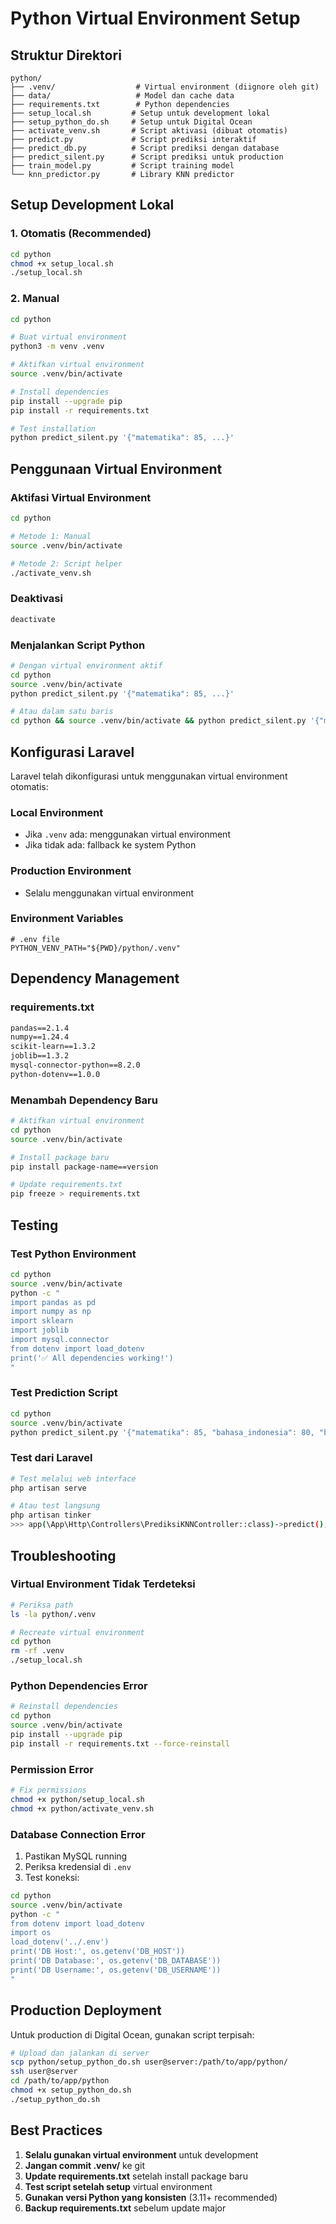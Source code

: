 # Python Virtual Environment Setup

## Struktur Direktori

```
python/
├── .venv/                  # Virtual environment (diignore oleh git)
├── data/                   # Model dan cache data
├── requirements.txt        # Python dependencies
├── setup_local.sh         # Setup untuk development lokal
├── setup_python_do.sh     # Setup untuk Digital Ocean
├── activate_venv.sh       # Script aktivasi (dibuat otomatis)
├── predict.py             # Script prediksi interaktif
├── predict_db.py          # Script prediksi dengan database
├── predict_silent.py      # Script prediksi untuk production
├── train_model.py         # Script training model
└── knn_predictor.py       # Library KNN predictor
```

## Setup Development Lokal

### 1. Otomatis (Recommended)

```bash
cd python
chmod +x setup_local.sh
./setup_local.sh
```

### 2. Manual

```bash
cd python

# Buat virtual environment
python3 -m venv .venv

# Aktifkan virtual environment
source .venv/bin/activate

# Install dependencies
pip install --upgrade pip
pip install -r requirements.txt

# Test installation
python predict_silent.py '{"matematika": 85, ...}'
```

## Penggunaan Virtual Environment

### Aktifasi Virtual Environment

```bash
cd python

# Metode 1: Manual
source .venv/bin/activate

# Metode 2: Script helper
./activate_venv.sh
```

### Deaktivasi

```bash
deactivate
```

### Menjalankan Script Python

```bash
# Dengan virtual environment aktif
cd python
source .venv/bin/activate
python predict_silent.py '{"matematika": 85, ...}'

# Atau dalam satu baris
cd python && source .venv/bin/activate && python predict_silent.py '{"matematika": 85, ...}'
```

## Konfigurasi Laravel

Laravel telah dikonfigurasi untuk menggunakan virtual environment otomatis:

### Local Environment
- Jika `.venv` ada: menggunakan virtual environment
- Jika tidak ada: fallback ke system Python

### Production Environment
- Selalu menggunakan virtual environment

### Environment Variables

```env
# .env file
PYTHON_VENV_PATH="${PWD}/python/.venv"
```

## Dependency Management

### requirements.txt
```txt
pandas==2.1.4
numpy==1.24.4
scikit-learn==1.3.2
joblib==1.3.2
mysql-connector-python==8.2.0
python-dotenv==1.0.0
```

### Menambah Dependency Baru

```bash
# Aktifkan virtual environment
cd python
source .venv/bin/activate

# Install package baru
pip install package-name==version

# Update requirements.txt
pip freeze > requirements.txt
```

## Testing

### Test Python Environment

```bash
cd python
source .venv/bin/activate
python -c "
import pandas as pd
import numpy as np
import sklearn
import joblib
import mysql.connector
from dotenv import load_dotenv
print('✅ All dependencies working!')
"
```

### Test Prediction Script

```bash
cd python
source .venv/bin/activate
python predict_silent.py '{"matematika": 85, "bahasa_indonesia": 80, "bahasa_inggris": 90, "fisika": 88, "kimia": 87, "biologi": 85, "sejarah": 78, "geografi": 79, "ekonomi": 82, "sosiologi": 80, "pkn": 83, "seni_budaya": 75, "prakarya": 77, "pjok": 85, "peminatan_1": 88, "peminatan_2": 86, "rata_rata_keseluruhan": 82, "rencana_kuliah": "Iya", "kategori_jurusan": "Saintek", "tingkat_keyakinan": 85}'
```

### Test dari Laravel

```bash
# Test melalui web interface
php artisan serve

# Atau test langsung
php artisan tinker
>>> app(\App\Http\Controllers\PrediksiKNNController::class)->predict();
```

## Troubleshooting

### Virtual Environment Tidak Terdeteksi

```bash
# Periksa path
ls -la python/.venv

# Recreate virtual environment
cd python
rm -rf .venv
./setup_local.sh
```

### Python Dependencies Error

```bash
# Reinstall dependencies
cd python
source .venv/bin/activate
pip install --upgrade pip
pip install -r requirements.txt --force-reinstall
```

### Permission Error

```bash
# Fix permissions
chmod +x python/setup_local.sh
chmod +x python/activate_venv.sh
```

### Database Connection Error

1. Pastikan MySQL running
2. Periksa kredensial di `.env`
3. Test koneksi:

```bash
cd python
source .venv/bin/activate
python -c "
from dotenv import load_dotenv
import os
load_dotenv('../.env')
print('DB Host:', os.getenv('DB_HOST'))
print('DB Database:', os.getenv('DB_DATABASE'))
print('DB Username:', os.getenv('DB_USERNAME'))
"
```

## Production Deployment

Untuk production di Digital Ocean, gunakan script terpisah:

```bash
# Upload dan jalankan di server
scp python/setup_python_do.sh user@server:/path/to/app/python/
ssh user@server
cd /path/to/app/python
chmod +x setup_python_do.sh
./setup_python_do.sh
```

## Best Practices

1. **Selalu gunakan virtual environment** untuk development
2. **Jangan commit .venv/** ke git
3. **Update requirements.txt** setelah install package baru
4. **Test script setelah setup** virtual environment
5. **Gunakan versi Python yang konsisten** (3.11+ recommended)
6. **Backup requirements.txt** sebelum update major